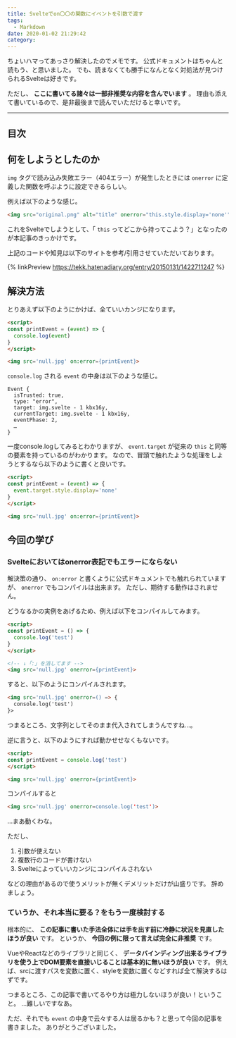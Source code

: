 ```yaml
---
title: Svelteでon〇〇の関数にイベントを引数で渡す
tags:
  - Markdown
date: 2020-01-02 21:29:42
category:
---
```


ちょいハマってあっさり解決したのでメモです。
公式ドキュメントはちゃんと読もう、と思いました。
でも、読まなくても勝手になんとなく対処法が見つけられるSvelteは好きです。

ただし、 **ここに書いてる諸々は一部非推奨な内容を含んでいます** 。
理由も添えて書いているので、是非最後まで読んでいただけると幸いです。

<!-- more -->

---

## 目次

<!-- toc -->

## 何をしようとしたのか

`img` タグで読み込み失敗エラー（404エラー）が発生したときには `onerror` に定義した関数を呼ぶように設定できるらしい。

例えば以下のような感じ。

```html
<img src="original.png" alt="title" onerror="this.style.display='none'"/>
```

これをSvelteでしようとして、「 `this` ってどこから持ってこよう？」となったのが本記事のきっかけです。

上記のコードや知見は以下のサイトを参考/引用させていただいております。

{% linkPreview https://tekk.hatenadiary.org/entry/20150131/1422711247 %}

## 解決方法

とりあえず以下のようにかけば、全ていいカンジになります。

```html
<script>
const printEvent = (event) => {
  console.log(event)
}
</script>

<img src='null.jpg' on:error={printEvent}>
```

`console.log` される `event` の中身は以下のような感じ。

```log
Event {
  isTrusted: true,
  type: "error",
  target: img.svelte - 1 kbx16y,
  currentTarget: img.svelte - 1 kbx16y,
  eventPhase: 2,
  …
}
```

一度console.logしてみるとわかりますが、 `event.target` が従来の `this` と同等の要素を持っているのがわかります。
なので、冒頭で触れたような処理をしようとするなら以下のように書くと良いです。

```html
<script>
const printEvent = (event) => {
  event.target.style.display='none'
}
</script>

<img src='null.jpg' on:error={printEvent}>
```

## 今回の学び

### Svelteにおいてはonerror表記でもエラーにならない

解決策の通り、 `on:error` と書くように公式ドキュメントでも触れられていますが、 `onerror` でもコンパイルは出来ます。
ただし、期待する動作はされません。

どうなるかの実例をあげるため、例えば以下をコンパイルしてみます。

```html
<script>
const printEvent = () => {
  console.log('test')
}
</script>

<!-- ↓「:」を消してます -->
<img src='null.jpg' onerror={printEvent}>
```

すると、以下のようにコンパイルされます。

```html
<img src='null.jpg' onerror=() => {
  console.log('test')
}>
```

つまるところ、文字列としてそのまま代入されてしまうんですね…。

逆に言うと、以下のようにすれば動かせせなくもないです。

```html
<script>
const printEvent = console.log('test')
</script>

<img src='null.jpg' onerror={printEvent}>
```

コンパイルすると

```html
<img src='null.jpg' onerror=console.log('test')>
```

…まあ動くわな。

ただし、

1. 引数が使えない
2. 複数行のコードが書けない
3. Svelteによっていいカンジにコンパイルされない

などの理由があるので使うメリットが無くデメリットだけが山盛りです。
辞めましょう。

### ていうか、それ本当に要る？をもう一度検討する

根本的に、 **この記事に書いた手法全体には手を出す前に冷静に状況を見直したほうが良い** です。
というか、 **今回の例に限って言えば完全に非推奨** です。

VueやReactなどのライブラリと同じく、 **データバインディング出来るライブラリを使う上でDOM要素を直接いじることは基本的に無いほうが良い** です。
例えば、srcに渡すパスを変数に置く、styleを変数に置くなどすれば全て解決するはずです。

つまるところ、この記事で書いてるやり方は極力しないほうが良い！ということ。
…難しいですなあ。

ただ、それでも `event` の中身で云々する人は居るかも？と思って今回の記事を書きました。
ありがとうございました。
